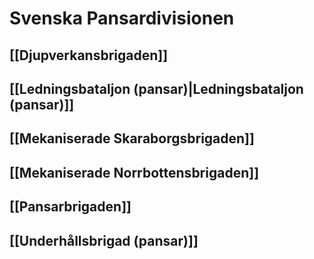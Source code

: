 # Svenska Pansardivisionen

## [[Djupverkansbrigaden]]
## [[Ledningsbataljon (pansar)|Ledningsbataljon (pansar)]]
## [[Mekaniserade Skaraborgsbrigaden]]
## [[Mekaniserade Norrbottensbrigaden]]
## [[Pansarbrigaden]]
## [[Underhållsbrigad (pansar)]]
